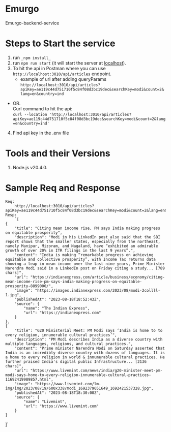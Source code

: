 # Emurgo
Emurgo-backend-service

# Steps to Start the service

1. run `_npm install_`
2. run `npm run start` (it will start the server at [localhost](http://localhost:3000/)). 
3. To hit the api in Postman where you can use `http://localhost:3010/api/articles` endpoint.
   - example of url after adding queryParams `http://localhost:3010/api/articles?apiKey=ae119c44d751710f5c84f08d3bc19dec&searchKey=modi&count=2&lang=en&country=ind`
  - OR.   
    Curl command to hit the api:  
    `curl --location 'http://localhost:3010/api/articles?apiKey=ae119c44d751710f5c84f08d3bc19dec&searchKey=modi&count=2&lang=en&country=ind'`
4. Find api key in the .env file
# Tools and their Versions

1. Node.js v20.4.0.

# Sample Req and Response
    Req:
        http://localhost:3010/api/articles?apiKey=ae119c44d751710f5c84f08d3bc19dec&searchKey=modi&count=2&lang=en&country=ind
    Resp:
        `[
    {
        "title": "Citing mean income rise, PM says India making progress on equitable prosperity",
        "description": "Modi in his LinkedIn post also said that the SBI report shows that the smaller states, especially from the northeast, namely Manipur, Mizoram, and Nagaland, have “exhibited an admirable growth of over 20% in ITR filings in the last 9 years”.",
        "content": "India is making “remarkable progress on achieving equitable and collective prosperity”, with Income Tax returns data showing a leap in mean income over the last nine years, Prime Minister Narendra Modi said in a LinkedIn post on Friday citing a study... [789 chars]",
        "url": "https://indianexpress.com/article/business/economy/citing-mean-income-rise-pm-says-india-making-progress-on-equitable-prosperity-8899000/",
        "image": "https://images.indianexpress.com/2023/08/modi-2collll-1.jpg",
        "publishedAt": "2023-08-18T18:52:43Z",
        "source": {
            "name": "The Indian Express",
            "url": "https://indianexpress.com"
        }
    },
    {
        "title": "G20 Ministerial Meet: PM Modi says ‘India is home to to every religion, innumerable cultural practices’",
        "description": "PM Modi describes India as a diverse country with multiple languages, religions, and cultural practices.",
        "content": "Prime minister Narendra Modi on Saturday asserted that India is an incredibly diverse country with dozens of languages. It is a home to every religion in world & innumerable cultural practices. He further praised India's digital public Infrastructure... [2136 chars]",
        "url": "https://www.livemint.com/news/india/g20-minister-meet-pm-modi-says-home-to-every-religion-innumerable-cultural-practices-11692419989857.html",
        "image": "https://www.livemint.com/lm-img/img/2023/08/19/600x338/modi_1692379051649_1692421537328.jpg",
        "publishedAt": "2023-08-18T18:30:00Z",
        "source": {
            "name": "Livemint",
            "url": "https://www.livemint.com"
        }
    }
]`

